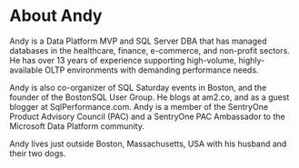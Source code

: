 # About Andy 

Andy is a Data Platform MVP and SQL Server DBA that has managed databases in the healthcare, finance, e-commerce, and non-profit sectors. He has over 13 years of experience supporting high-volume, highly-available OLTP environments with demanding performance needs. 

Andy is also co-organizer of SQL Saturday events in Boston, and the founder of the BostonSQL User Group. He blogs at am2.co, and as a guest blogger at SqlPerformance.com. Andy is a member of the SentryOne Product Advisory Council (PAC) and a SentryOne PAC Ambassador to the Microsoft Data Platform community.

Andy lives just outside Boston, Massachusetts, USA with his husband and their two dogs.
